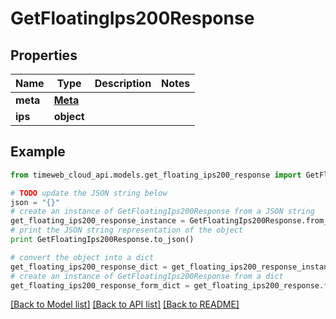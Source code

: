 # GetFloatingIps200Response


## Properties
Name | Type | Description | Notes
------------ | ------------- | ------------- | -------------
**meta** | [**Meta**](Meta.md) |  | 
**ips** | **object** |  | 

## Example

```python
from timeweb_cloud_api.models.get_floating_ips200_response import GetFloatingIps200Response

# TODO update the JSON string below
json = "{}"
# create an instance of GetFloatingIps200Response from a JSON string
get_floating_ips200_response_instance = GetFloatingIps200Response.from_json(json)
# print the JSON string representation of the object
print GetFloatingIps200Response.to_json()

# convert the object into a dict
get_floating_ips200_response_dict = get_floating_ips200_response_instance.to_dict()
# create an instance of GetFloatingIps200Response from a dict
get_floating_ips200_response_form_dict = get_floating_ips200_response.from_dict(get_floating_ips200_response_dict)
```
[[Back to Model list]](../README.md#documentation-for-models) [[Back to API list]](../README.md#documentation-for-api-endpoints) [[Back to README]](../README.md)


